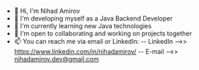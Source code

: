 - 👋  Hi, I'm Nihad Amirov
- 👀 I'm developing myself as a Java Backend Developer
- 🌱 I'm currently learning new Java technologies
- 💞️ I'm open to collaborating and working on projects together
- 📫 You can reach me via email or LinkedIn:
  -- LinkedIn -->> https://www.linkedin.com/in/nihadamirov/
  -- E-mail   -->> nihadamirov.dev@gmail.com

<!---
nihadamirov/nihadamirov is a ✨ special ✨ repository because its `README.md` (this file) appears on your GitHub profile.
You can click the Preview link to take a look at your changes.
--->

<!---
nihadamirov/nihadamirov is a ✨ special ✨ repository because its `README.md` (this file) appears on your GitHub profile.
You can click the Preview link to take a look at your changes.
--->
